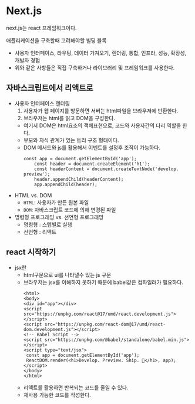 # Next.js
next.js는 react 프레임워크이다.

애플리케이션을 구축할때 고려해야할 빌딩 블록
- 사용자 인터페이스, 라우팅, 데이터 가져오기, 렌더링, 통합, 인프라, 성능, 확장성, 개발자 경험
- 위와 같은 사항들은 직접 구축하거나 라이브러리 및 프레임워크를 사용한다.

## 자바스크립트에서 리액트로
- 사용자 인터페이스 렌더링
    1. 사용자가 웹 페이지를 방문하면 서버는 html파일을 브라우저에 반환한다.
    2. 브라우저는 html를 읽고 DOM을 구성한다.
    * 여기서 DOM은 html요소의 객체표현으로, 코드와 사용자간의 다리 역할을 한다.
    * 부모와 자식 관계가 있는 트리 구조 형태이다.
    * DOM 메서드와 js를 활용해서 이벤트를 설정후 조작이 가능하다.
        ```  
        const app = document.getElementById('app');
            const header = document.createElement('h1');
            const headerContent = document.createTextNode('develop. preview');
            header.appendChild(headerContent);
            app.appendChild(header);
        ```
- HTML vs. DOM
  - `HTML`: 사용자가 만든 원본 파일
  - `DOM`: 자바스크립트 코드에 의해 변경된 파일
- 명령형 프로그래밍 vs. 선언형 프로그래밍
  - 명령형 : 스텝별로 실행
  - 선언형 : 리액트
  
## react 시작하기
- jsx란
  - html구문으로 ui를 나타낼수 있는 js 구문
  - 브라우저는 jsx를 이해하지 못하기 때문에 babel같은 컴파일러가 필요하다.
     ```
     <html>
    <body>
    <div id="app"></div>
    <script src="https://unpkg.com/react@17/umd/react.development.js"></script>
    <script src="https://unpkg.com/react-dom@17/umd/react-dom.development.js"></script>
    <!-- Babel Script -->
    <script src="https://unpkg.com/@babel/standalone/babel.min.js"></script>
    <script type="text/jsx">
      const app = document.getElementById('app');
      ReactDOM.render(<h1>Develop. Preview. Ship. 🚀</h1>, app);
    </script>
    </body>
    </html>
    ```
  - 리액트를 활용하면 반복되는 코드를 줄일 수 있다.
  - 재사용 가능한 코드를 작성한다.

